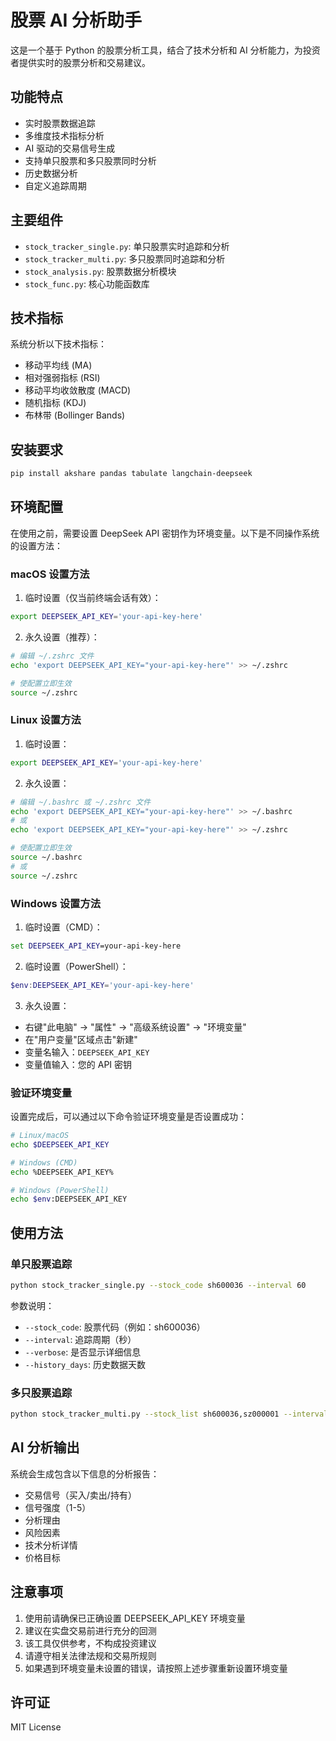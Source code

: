 # 股票 AI 分析助手

这是一个基于 Python 的股票分析工具，结合了技术分析和 AI 分析能力，为投资者提供实时的股票分析和交易建议。

## 功能特点

- 实时股票数据追踪
- 多维度技术指标分析
- AI 驱动的交易信号生成
- 支持单只股票和多只股票同时分析
- 历史数据分析
- 自定义追踪周期

## 主要组件

- `stock_tracker_single.py`: 单只股票实时追踪和分析
- `stock_tracker_multi.py`: 多只股票同时追踪和分析
- `stock_analysis.py`: 股票数据分析模块
- `stock_func.py`: 核心功能函数库

## 技术指标

系统分析以下技术指标：
- 移动平均线 (MA)
- 相对强弱指标 (RSI)
- 移动平均收敛散度 (MACD)
- 随机指标 (KDJ)
- 布林带 (Bollinger Bands)

## 安装要求

```bash
pip install akshare pandas tabulate langchain-deepseek
```

## 环境配置

在使用之前，需要设置 DeepSeek API 密钥作为环境变量。以下是不同操作系统的设置方法：

### macOS 设置方法

1. 临时设置（仅当前终端会话有效）：
```bash
export DEEPSEEK_API_KEY='your-api-key-here'
```

2. 永久设置（推荐）：
```bash
# 编辑 ~/.zshrc 文件
echo 'export DEEPSEEK_API_KEY="your-api-key-here"' >> ~/.zshrc

# 使配置立即生效
source ~/.zshrc
```

### Linux 设置方法

1. 临时设置：
```bash
export DEEPSEEK_API_KEY='your-api-key-here'
```

2. 永久设置：
```bash
# 编辑 ~/.bashrc 或 ~/.zshrc 文件
echo 'export DEEPSEEK_API_KEY="your-api-key-here"' >> ~/.bashrc
# 或
echo 'export DEEPSEEK_API_KEY="your-api-key-here"' >> ~/.zshrc

# 使配置立即生效
source ~/.bashrc
# 或
source ~/.zshrc
```

### Windows 设置方法

1. 临时设置（CMD）：
```cmd
set DEEPSEEK_API_KEY=your-api-key-here
```

2. 临时设置（PowerShell）：
```powershell
$env:DEEPSEEK_API_KEY='your-api-key-here'
```

3. 永久设置：
- 右键"此电脑" -> "属性" -> "高级系统设置" -> "环境变量"
- 在"用户变量"区域点击"新建"
- 变量名输入：`DEEPSEEK_API_KEY`
- 变量值输入：您的 API 密钥

### 验证环境变量

设置完成后，可以通过以下命令验证环境变量是否设置成功：

```bash
# Linux/macOS
echo $DEEPSEEK_API_KEY

# Windows (CMD)
echo %DEEPSEEK_API_KEY%

# Windows (PowerShell)
echo $env:DEEPSEEK_API_KEY
```

## 使用方法

### 单只股票追踪

```bash
python stock_tracker_single.py --stock_code sh600036 --interval 60
```

参数说明：
- `--stock_code`: 股票代码（例如：sh600036）
- `--interval`: 追踪周期（秒）
- `--verbose`: 是否显示详细信息
- `--history_days`: 历史数据天数

### 多只股票追踪

```bash
python stock_tracker_multi.py --stock_list sh600036,sz000001 --interval 60
```

## AI 分析输出

系统会生成包含以下信息的分析报告：
- 交易信号（买入/卖出/持有）
- 信号强度（1-5）
- 分析理由
- 风险因素
- 技术分析详情
- 价格目标

## 注意事项

1. 使用前请确保已正确设置 DEEPSEEK_API_KEY 环境变量
2. 建议在实盘交易前进行充分的回测
3. 该工具仅供参考，不构成投资建议
4. 请遵守相关法律法规和交易所规则
5. 如果遇到环境变量未设置的错误，请按照上述步骤重新设置环境变量

## 许可证

MIT License
